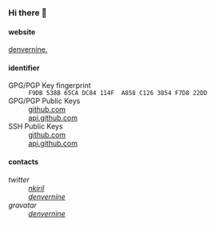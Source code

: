 ### Hi there 👋

#### website

<a href="https://denvernine.github.io">denvernine.</a>

#### identifier

<dl style="list-style: none;">
  <dt>GPG/PGP Key fingerprint
  <dd><code>F9DB 538B 65CA DC84 114F &nbsp;A858 C126 3854 F7D8 22DD</code>
  <dt>GPG/PGP Public Keys
  <dd><a href="https://github.com/denvernine.gpg">github.com</a>
  <dd><a href="https://api.github.com/users/denvernine/gpg_keys">api.github.com</a>
  <dt>SSH Public Keys
  <dd><a href="https://github.com/denvernine.keys">github.com</a>
  <dd><a href="https://api.github.com/users/denvernine/keys">api.github.com</a>
</dl>

#### contacts

<address>
  <dl style="list-style: none;">
    <dt>twitter
    <dd><a href="https://twitter.com/nkiril">nkiril</a>
    <dd><a href="https://twitter.com/denvernine">denvernine</a>
    <dt>gravatar
    <dd><a href="https://en.gravatar.com/denvernine">denvernine</a>
  </dl>
</address>
